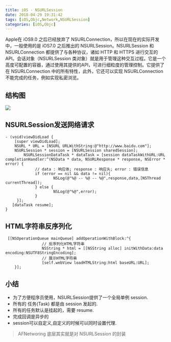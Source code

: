 ```yaml
---
title: iOS - NSURLSession
date: 2018-04-29 19:31:42
tags: [iOS,Objc,Network,NSURLSession]
categories: [iOS,Objc]
---
```


Apple在 iOS9.0 之后已经放弃了 NSURLConnection，所以在现在的实际开发中，一般使用的是 iOS7.0 之后推出的 NSURLSession。NSURLSession 和 NSURLConnection 都提供了与各种协议，诸如 HTTP 和 HTTPS 进行交互的API。会话对象（NSURLSession 类对象）就是用于管理这种交互过程。它是一个高度可配置的容器，通过使用其提供的API，可进行细粒度的管理控制。它提供了在 NSURLConnection 中的所有特性，此外，它还可以实现 NSURLConnection 不能完成的任务，例如实现私密浏览。
## 结构图
![](/images/network_class_struct.png)
## NSURLSession发送网络请求
``` Objc
- (void)viewDidLoad {
    [super viewDidLoad];
    NSURL * URL = [NSURL URLWithString:@"http://www.baidu.com"];
    NSURLSession * session = [NSURLSession sharedSession];
		NSURLSessionDataTask * dataTask = [session dataTaskWithURL:URL completionHandler:^(NSData * data, NSURLResponse * response, NSError * error) {
			 // data : 响应体; response : 响应头; error : 错误信息
			 if (error == nil && data != nil){
					 NSLog(@"%@ -- %@ -- %@",response,data,[NSThread currentThread]);
			 } else {
					 NSLog(@"%@",error);
			 }
	 }];
   [dataTask resume];
}
```

## HTML字符串反序列化
``` Objc
 [[NSOperationQueue mainQueue] addOperationWithBlock:^{
				// 反序列化HTML字符串
				NSString * html = [[NSString alloc] initWithData:data encoding:NSUTF8StringEncoding];
				// 展示HTML字符串
				[self.webView loadHTMLString:html baseURL:URL];
	}];
```

## 小结
- 为了方便程序员使用，NSURLSession提供了一个全局单例 session.
- 所有的 任务(Task) 都是由 session 发起的.
- 所有的任务默认是挂起的，需要 resume.
- 完成回调是异步的
- session可以自定义,自定义的时候可以同时设置代理.
> AFNetworing 底层其实就是对 NSURLSession 的封装

